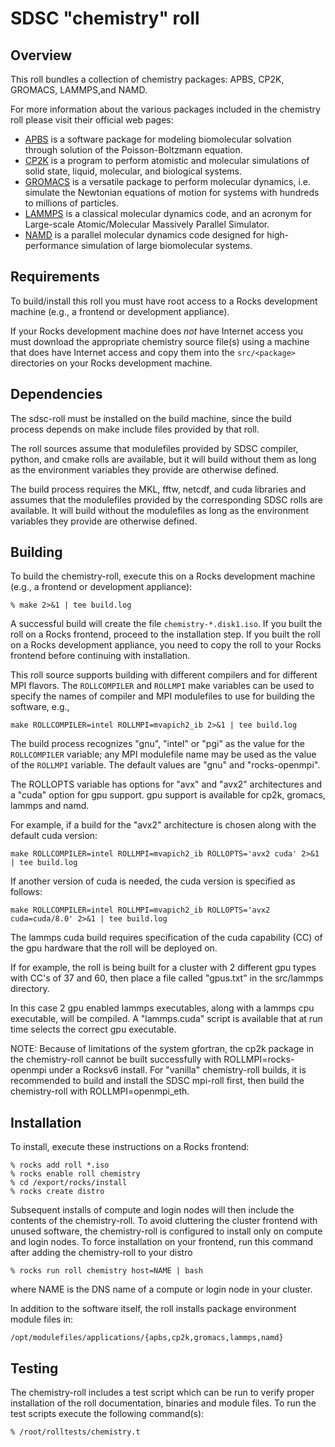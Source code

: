 # SDSC "chemistry" roll

## Overview 

This roll bundles a collection of chemistry packages: APBS, CP2K, GROMACS,
LAMMPS,and NAMD.

For more information about the various packages included in the chemistry roll
please visit their official web pages:

- <a href="http://www.poissonboltzmann.org/apbs/" target="_blank">APBS</a> is a software package for modeling biomolecular solvation through solution of the Poisson-Boltzmann equation.
- <a href="http://www.cp2k.org" target="_blank">CP2K</a> is a program to perform atomistic and molecular simulations of solid state, liquid, molecular, and biological systems.
- <a href="http://www.gromacs.org" target="_blank">GROMACS</a> is a versatile package to perform molecular dynamics, i.e. simulate the Newtonian equations of motion for systems with hundreds to millions of particles.
- <a href="http://lammps.sandia.gov" target="_blank">LAMMPS</a> is a classical molecular dynamics code, and an acronym for Large-scale Atomic/Molecular Massively Parallel Simulator.
- <a href="http://www.ks.uiuc.edu/Research/namd/" target="_blank">NAMD</a> is a parallel molecular dynamics code designed for high-performance simulation of large biomolecular systems.


## Requirements

To build/install this roll you must have root access to a Rocks development
machine (e.g., a frontend or development appliance).

If your Rocks development machine does *not* have Internet access you must
download the appropriate chemistry source file(s) using a machine that does have
Internet access and copy them into the `src/<package>` directories on your Rocks
development machine.


## Dependencies

The sdsc-roll must be installed on the build machine, since the build process
depends on make include files provided by that roll.

The roll sources assume that modulefiles provided by SDSC compiler, python, and
cmake rolls are available, but it will build without them as long as the
environment variables they provide are otherwise defined.

The build process requires the MKL, fftw, netcdf, and cuda libraries and
assumes that the modulefiles provided by the corresponding SDSC rolls are
available.  It will build without the modulefiles as long as the environment
variables they provide are otherwise defined.


## Building

To build the chemistry-roll, execute this on a Rocks development
machine (e.g., a frontend or development appliance):

```shell
% make 2>&1 | tee build.log
```

A successful build will create the file `chemistry-*.disk1.iso`.  If you built the
roll on a Rocks frontend, proceed to the installation step. If you built the
roll on a Rocks development appliance, you need to copy the roll to your Rocks
frontend before continuing with installation.

This roll source supports building with different compilers and for different
MPI flavors.  The `ROLLCOMPILER` and `ROLLMPI` make variables can be used to
specify the names of compiler and MPI modulefiles to use for building the
software, e.g.,

```shell
make ROLLCOMPILER=intel ROLLMPI=mvapich2_ib 2>&1 | tee build.log
```

The build process recognizes "gnu", "intel" or "pgi" as the value for the
`ROLLCOMPILER` variable; any MPI modulefile name may be used as the value of
the `ROLLMPI` variable.  The default values are "gnu" and "rocks-openmpi".

The ROLLOPTS variable has options for "avx" and "avx2" architectures and a "cuda" option for gpu support.
gpu support is available for cp2k, gromacs, lammps and namd.

For example, if a build for the "avx2" architecture is chosen along with the default cuda version:

```shell
make ROLLCOMPILER=intel ROLLMPI=mvapich2_ib ROLLOPTS='avx2 cuda' 2>&1 | tee build.log
```

If another version of cuda is needed, the cuda version is specified as follows:

```shell
make ROLLCOMPILER=intel ROLLMPI=mvapich2_ib ROLLOPTS='avx2 cuda=cuda/8.0' 2>&1 | tee build.log
```

The lammps cuda build requires specification of the cuda capability  (CC) of the gpu hardware that the roll will be deployed on.

If for example, the roll is being built for a cluster with 2 different gpu types with CC's of 37 and 60, then place a file called "gpus.txt" in the src/lammps directory.

In this case 2 gpu enabled lammps executables, along with a lammps cpu executable, will be compiled. A "lammps.cuda" script is available that at run time selects the correct gpu executable.



NOTE: Because of limitations of the system gfortran, the cp2k package in the
chemistry-roll cannot be built successfully with ROLLMPI=rocks-openmpi under
a Rocksv6 install.  For "vanilla" chemistry-roll builds, it is recommended
to build and install the SDSC mpi-roll first, then build the chemistry-roll
with ROLLMPI=openmpi_eth.


## Installation

To install, execute these instructions on a Rocks frontend:

```shell
% rocks add roll *.iso
% rocks enable roll chemistry
% cd /export/rocks/install
% rocks create distro
```

Subsequent installs of compute and login nodes will then include the contents
of the chemistry-roll.  To avoid cluttering the cluster frontend with unused
software, the chemistry-roll is configured to install only on compute and
login nodes. To force installation on your frontend, run this command after
adding the chemistry-roll to your distro

```shell
% rocks run roll chemistry host=NAME | bash
```

where NAME is the DNS name of a compute or login node in your cluster.

In addition to the software itself, the roll installs package environment
module files in:

```shell
/opt/modulefiles/applications/{apbs,cp2k,gromacs,lammps,namd}
```


## Testing

The chemistry-roll includes a test script which can be run to verify proper
installation of the roll documentation, binaries and module files. To
run the test scripts execute the following command(s):

```shell
% /root/rolltests/chemistry.t 
```
